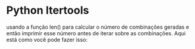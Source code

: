 # Python Itertools
usando a função len() para calcular o número de combinações geradas e então imprimir esse número 
antes de iterar sobre as combinações. Aqui está como você pode fazer isso:
